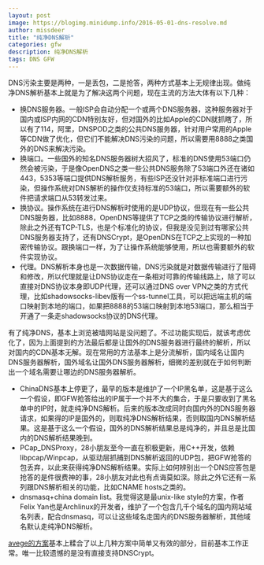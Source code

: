 ```yaml
---
layout: post
image: https://blogimg.minidump.info/2016-05-01-dns-resolve.md
author: missdeer
title: "纯净DNS解析"
categories: gfw 
description: 纯净DNS解析
tags: DNS GFW
---
```

DNS污染主要是两种，一是丢包，二是抢答，两种方式基本上无规律出现。做纯净DNS解析基本上就是为了解决这两个问题，现在主流的方法大体有以下几种：

* 换DNS服务器。一般ISP会自动分配一个或两个DNS服务器，这种服务器对于国内或ISP内网的CDN特别友好，但对国外的比如Apple的CDN就抓瞎了，所以有了114，阿里，DNSPOD之类的公共DNS服务器，针对用户常用的Apple等CDN做了优化，但它们不能解决DNS污染的问题，所以需要用8888之类国外的DNS来解决污染。
* 换端口。一些国外的知名DNS服务器树大招风了，标准的DNS使用53端口仍然会被污染，于是像OpenDNS之类一些公共DNS服务除了53端口外还在诸如443，5353等端口提供DNS解析服务，有些ISP还没针对非标准端口进行污染，但操作系统对DNS解析的操作仅支持标准的53端口，所以需要额外的软件把请求端口从53转发过来。
* 换协议。操作系统在进行DNS解析时使用的是UDP协议，但现在有一些公共DNS服务器，比如8888，OpenDNS等提供了TCP之类的传输协议进行解析，除此之外还有TCP-TLS，也是个标准化的协议，但我是没见到过有哪家公共DNS服务器支持了，还有DNSCrypt，是OpenDNS在TCP之上实现的一种加密传输协议。跟换端口一样，为了让操作系统能够使用，所以也需要额外的软件实现协议。
* 代理。DNS解析本身也是一次数据传输，DNS污染就是对数据传输进行了阻碍和修改，所以代理就是让DNS协议走在一条相对可靠的传输线路上，除了可以直接对DNS协议本身即UDP代理，还可以通过DNS over VPN之类的方式代理，比如shadowsocks-libev版有一个ss-tunnel工具，可以把远端主机的端口映射到本地的端口，如果把8888的53端口映射到本地53端口，那么相当于开通了一条走shadowsocks协议的DNS代理。

有了纯净DNS，基本上浏览被墙网站是没问题了。不过功能实现后，就该考虑优化了，因为上面提到的方法最后都是让国外的DNS服务器进行最终的解析，所以对国内的CDN基本无解。现在常用的方法基本上是分流解析，国内域名让国内DNS服务器解析，国外域名让国外DNS服务器解析，细微的差别就在于如何判断出一个域名需要让哪边的DNS服务器解析。

* ChinaDNS基本上停更了，最早的版本是维护了一个IP黑名单，这是基于这么一个假设，即GFW抢答给出的IP属于一个并不大的集合，于是只要收到了黑名单中的IP时，就走纯净DNS解析。后来的版本改成同时向国内外的DNS服务器请求，如果得的IP是国外的，则取纯净DNS解析结果，否则取国内DNS解析结果。这是基于这么一个假设，国外的DNS解析结果总是纯净的，并且总是比国内的DNS解析结果晚到。
* PCap_DNSProxy，28小朋友至今一直在积极更新，用C++开发，依赖libpcap/Winpcap，从驱动层抓捕到DNS解析返回的UDP包，把GFW抢答的包丢弃，以此来获得纯净DNS解析结果。实际上如何辨别出一个DNS应答包是抢答的是件很费神的事，28小朋友对此也有点诲莫如深。除此之外它还有一系列跟DNS解析相关的功能，比如CNAME hosts之类的。
* dnsmasq+china domain list。我觉得这是最unix-like style的方案，作者Felix Yan也是Archlinux的开发者，维护了一个包含几千个域名的国内网站域名列表，配合dnsmasq，可以让这些域名走国内的DNS服务器解析，其他域名默认走纯净DNS解析。

[avege的方案](../../../2016/03/avege-dns-improve/)基本上糅合了以上几种方案中简单又有效的部分，目前基本工作正常。唯一比较遗憾的是没有直接支持DNSCrypt。
